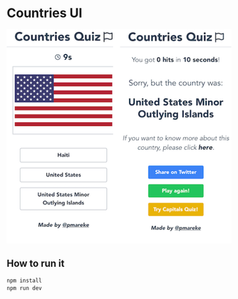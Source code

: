 # Countries UI

![Countries UI](/images/countries.png)

## How to run it

```sh
npm install
npm run dev
```

